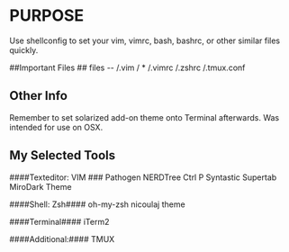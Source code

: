 # PURPOSE #
Use shellconfig to set your vim, vimrc, bash, bashrc, or other similar files quickly.

##Important Files ##
files -- 
/.vim / *
/.vimrc
/.zshrc
/.tmux.conf

## Other Info ##
Remember to set solarized add-on theme onto Terminal afterwards.
Was intended for use on OSX.

## My Selected Tools ##
####Texteditor: VIM ###
Pathogen
NERDTree
Ctrl P
Syntastic
Supertab
MiroDark Theme

####Shell: Zsh####
oh-my-zsh
nicoulaj theme

####Terminal####
iTerm2

####Additional:####
TMUX
